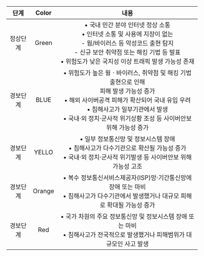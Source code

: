 |   단계   	|  Color 	|                                                                                                                          내용                                                                                                                          	|
|:--------:	|:------:	|:------------------------------------------------------------------------------------------------------------------------------------------------------------------------------------------------------------------------------------------------------:	|
| 정상단계 	|  Green 	| • 국내 민간 분야 인터넷 정상 소통<br>• 인터넷 소통 및 사용에 지장이 없는<br> - 웜/바이러스 등 악성코드 출현 탐지<br> - 신규 보안 취약점 또는 해킹 기법 등 발표<br>• 위험도가 낮은 국지성 이상 트래픽 발생 가능성 존재                                  	|
| 경보단계 	|  BLUE  	| • 위험도가 높은 웜ㆍ바이러스, 취약점 및 해킹 기법 출현으로 인해<br>  피해 발생 가능성 증가<br>• 해외 사이버공격 피해가 확산되어 국내 유입 우려<br>• 침해사고가 일부기관에서 발생<br>• 국내·외 정치·군사적 위기상황 조성 등 사이버안보 위해 가능성 증가 	|
|  경보단계 |  YELLO 	| • 일부 정보통신망 및 정보시스템 장애<br>• 침해사고가 다수기관으로 확산될 가능성 증가<br>• 국내·외 정치·군사적 위기발생 등 사이버안보 위해 가능성 고조                                                                                                  	|
|  경보단계 | Orange 	| • 복수 정보통신서비스제공자(ISP)망·기간통신망에 장애 또는 마비<br>• 침해사고가 다수기관에서 발생했거나 대규모 피해로 확대될 가능성 증가                                                                                                                	|
|  경보단계 |   Red  	| • 국가 차원의 주요 정보통신망 및 정보시스템 장애 또는 마비<br>• 침해사고가 전국적으로 발생했거나 피해범위가 대규모인 사고 발생                                                                                                                         	|